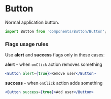 # Button

Normal application button. 

```jsx
import Button from 'components/Button/Button';
```

<!-- STORY -->

### Flags usage rules

Use **alert** and **success** flags only in these cases:

**alert** - when `onClick` action removes something

```jsx
<Button alert={true}>Remove user</Button>
```

**success** - when `onClick` action adds something

```jsx
<Button success={true}>Add user</Button>
```
